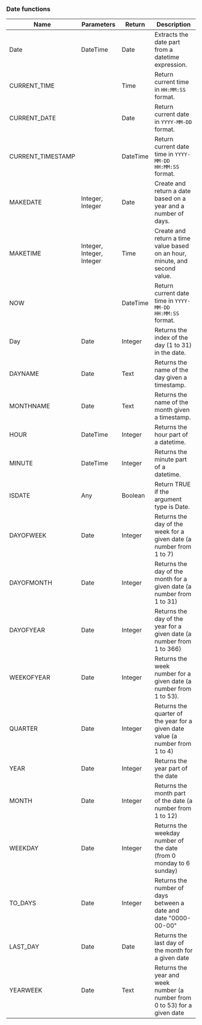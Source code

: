 ### Date functions

| Name              | Parameters                | Return   | Description                                                                   |
| ----------------- | ------------------------- | -------- | ----------------------------------------------------------------------------- |
| Date              | DateTime                  | Date     | Extracts the date part from a datetime expression.                            |
| CURRENT_TIME      |                           | Time     | Return current time in `HH:MM:SS` format.                                     |
| CURRENT_DATE      |                           | Date     | Return current date in `YYYY-MM-DD` format.                                   |
| CURRENT_TIMESTAMP |                           | DateTime | Return current date time in `YYYY-MM-DD HH:MM:SS` format.                     |
| MAKEDATE          | Integer, Integer          | Date     | Create and return a date based on a year and a number of days.                |
| MAKETIME          | Integer, Integer, Integer | Time     | Create and return a time value based on an hour, minute, and second value.    |
| NOW               |                           | DateTime | Return current date time in `YYYY-MM-DD HH:MM:SS` format.                     |
| Day               | Date                      | Integer  | Returns the index of the day (1 to 31) in the date.                           |
| DAYNAME           | Date                      | Text     | Returns the name of the day given a timestamp.                                |
| MONTHNAME         | Date                      | Text     | Returns the name of the month given a timestamp.                              |
| HOUR              | DateTime                  | Integer  | Returns the hour part of a datetime.                                          |
| MINUTE            | DateTime                  | Integer  | Returns the minute part of a datetime.                                        |
| ISDATE            | Any                       | Boolean  | Return TRUE if the argument type is Date.                                     |
| DAYOFWEEK         | Date                      | Integer  | Returns the day of the week for a given date (a number from 1 to 7)           |
| DAYOFMONTH        | Date                      | Integer  | Returns the day of the month for a given date (a number from 1 to 31)         |
| DAYOFYEAR         | Date                      | Integer  | Returns the day of the year for a given date (a number from 1 to 366)         |
| WEEKOFYEAR        | Date                      | Integer  | Returns the week number for a given date (a number from 1 to 53).             |
| QUARTER           | Date                      | Integer  | Returns the quarter of the year for a given date value (a number from 1 to 4) |
| YEAR              | Date                      | Integer  | Returns the year part of the date                                             |
| MONTH             | Date                      | Integer  | Returns the month part of the date (a number from 1 to 12)                    |
| WEEKDAY           | Date                      | Integer  | Returns the weekday number of the date (from 0 monday to 6 sunday)            |
| TO_DAYS           | Date                      | Integer  | Returns the number of days between a date and date "0000-00-00"               |
| LAST_DAY          | Date                      | Date     | Returns the last day of the month for a given date                            |
| YEARWEEK          | Date                      | Text     | Returns the year and week number (a number from 0 to 53) for a given date     |
